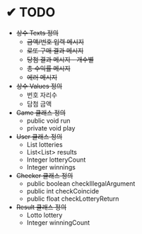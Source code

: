 # ✔ TODO
- ~~상수 Texts 정의~~
    - ~~금액/번호 입력 메시지~~
    - ~~로또 구매 결과 메시지~~
    - ~~당첨 결과 메시지 - 개수별~~
    - ~~총 수익률 메시지~~
    - ~~에러 메시지~~
- ~~상수 Values 정의~~
    - 번호 자리수
    - 담첨 금액
- ~~Game 클래스 정의~~
  - public void run
  - private void play
- ~~User 클래스 정의~~
    - List<Lotto> lotteries
    - List<List<Result>> results
    - Integer lotteryCount
    - Integer winnings
- ~~Checker 클래스 정의~~
    - public boolean checkIllegalArgument
    - public int checkCoincide
    - public float checkLotteryReturn
- ~~Result 클래스 정의~~
    - Lotto lottery
    - Integer winningCount